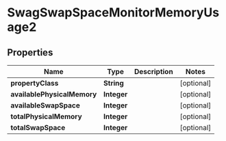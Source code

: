 
# SwagSwapSpaceMonitorMemoryUsage2

## Properties
Name | Type | Description | Notes
------------ | ------------- | ------------- | -------------
**propertyClass** | **String** |  |  [optional]
**availablePhysicalMemory** | **Integer** |  |  [optional]
**availableSwapSpace** | **Integer** |  |  [optional]
**totalPhysicalMemory** | **Integer** |  |  [optional]
**totalSwapSpace** | **Integer** |  |  [optional]



